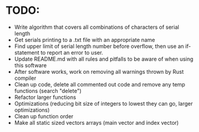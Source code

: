 # TODO:

- Write algorithm that covers all combinations of characters of serial length
- Get serials printing to a .txt file with an appropriate name
- Find upper limit of serial length number before overflow, then use an
if-statement to report an error to user.
- Update README.md with all rules and pitfalls to be aware of when using this
software
- After software works, work on removing all warnings thrown by Rust compiler
- Clean up code, delete all commented out code and remove any temp functions
(search "delete")
- Refactor larger functions
- Optimizations (reducing bit size of integers to lowest they can go, larger
optimizations)
- Clean up function order
- Make all static sized vectors arrays (main vector and index vector)
